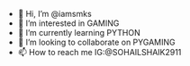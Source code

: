 - 👋 Hi, I’m @iamsmks
- 👀 I’m interested in GAMING
- 🌱 I’m currently learning PYTHON
- 💞️ I’m looking to collaborate on PYGAMING
- 📫 How to reach me IG:@SOHAILSHAIK2911

<!---
iamsmks/iamsmks is a ✨ special ✨ repository because its `README.md` (this file) appears on your GitHub profile.
You can click the Preview link to take a look at your changes.
--->
